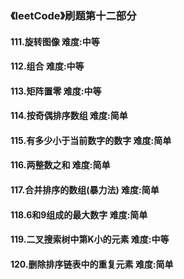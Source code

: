 ### 《leetCode》刷题第十二部分
#### 111.旋转图像		难度:中等
#### 112.组合		难度:中等
#### 113.矩阵置零		难度:中等
#### 114.按奇偶排序数组		难度:简单
#### 115.有多少小于当前数字的数字		难度:简单
#### 116.两整数之和		难度:简单
#### 117.合并排序的数组(暴力法)		难度:简单
#### 118.6和9组成的最大数字		难度:简单
#### 119.二叉搜索树中第K小的元素		难度:中等
#### 120.删除排序链表中的重复元素		难度:简单
